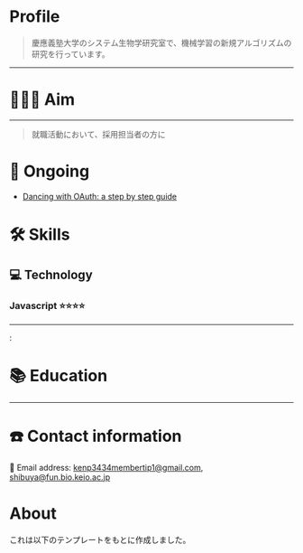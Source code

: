 # Profile

> 慶應義塾大学のシステム生物学研究室で、機械学習の新規アルゴリズムの研究を行っています。

---

# **👩🏻‍💻** Aim

---

> 就職活動において、採用担当者の方に

# 📜 Ongoing

- [Dancing with OAuth: a step by step guide](https://dev.to/anabella/dancing-with-oauth-emp)

# 🛠 Skills

## 💻 Technology

### Javascript ⭐️⭐️⭐️⭐️

---

:

# 📚 Education

---

# ☎️ Contact information

📧 Email address: kenp3434membertip1@gmail.com, shibuya@fun.bio.keio.ac.jp
# About

これは以下のテンプレートをもとに作成しました。
